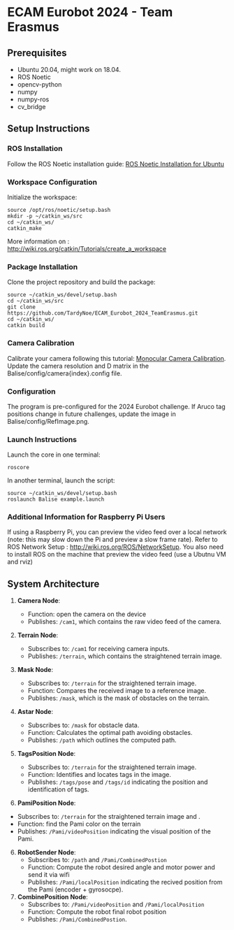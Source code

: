 # ECAM Eurobot 2024 - Team Erasmus

## Prerequisites
* Ubuntu 20.04, might work on 18.04. 
* ROS Noetic
* opencv-python
* numpy
* numpy-ros
* cv_bridge
## Setup Instructions
### ROS Installation
Follow the ROS Noetic installation guide: [ROS Noetic Installation for Ubuntu](http://wiki.ros.org/noetic/Installation/Ubuntu)  
### Workspace Configuration
Initialize the workspace:
```
source /opt/ros/noetic/setup.bash
mkdir -p ~/catkin_ws/src
cd ~/catkin_ws/
catkin_make
```
More information on : http://wiki.ros.org/catkin/Tutorials/create_a_workspace

### Package Installation
Clone the project repository and build the package:
```
source ~/catkin_ws/devel/setup.bash
cd ~/catkin_ws/src
git clone https://github.com/TardyNoe/ECAM_Eurobot_2024_TeamErasmus.git
cd ~/catkin_ws/
catkin build
```
### Camera Calibration
Calibrate your camera following this tutorial: [Monocular Camera Calibration](http://wiki.ros.org/camera_calibration/Tutorials/MonocularCalibration).  
Update the camera resolution and D matrix in the Balise/config/camera{index}.config file.

### Configuration
The program is pre-configured for the 2024 Eurobot challenge.
If Aruco tag positions change in future challenges, update the image in Balise/config/RefImage.png.

### Launch Instructions
Launch the core in one terminal:
```
roscore
```
In another terminal, launch the script:

```
source ~/catkin_ws/devel/setup.bash
roslaunch Balise example.launch
```
### Additional Information for Raspberry Pi Users
If using a Raspberry Pi, you can preview the video feed over a local network (note: this may slow down the Pi and preview a slow frame rate). 
Refer to ROS Network Setup : http://wiki.ros.org/ROS/NetworkSetup. You also need to install ROS on the machine that preview the video feed (use a Ubutnu VM and rviz)

## System Architecture

1. **Camera Node**:
   - Function: open the camera on the device
   - Publishes: `/cam1`, which contains the raw video feed of the camera.
1. **Terrain Node**: 
   - Subscribes to: `/cam1` for receiving camera inputs.
   - Publishes: `/terrain`, which contains the straightened terrain image.

2. **Mask Node**: 
   - Subscribes to: `/terrain` for the straightened terrain image.
   - Function: Compares the received image to a reference image.
   - Publishes: `/mask`, which is the mask of obstacles on the terrain.

3. **Astar Node**: 
   - Subscribes to: `/mask` for obstacle data.
   - Function: Calculates the optimal path avoiding obstacles.
   - Publishes: `/path` which outlines the computed path.

4. **TagsPosition Node**: 
   - Subscribes to: `/terrain` for the straightened terrain image.
   - Function: Identifies and locates tags in the image.
   - Publishes: `/tags/pose` and `/tags/id` indicating the position and identification of tags.
5. **PamiPosition Node**:
  - Subscribes to: `/terrain` for the straightened terrain image and .
  - Function: find the Pami color on the terrain
  - Publishes: `/Pami/videoPosition` indicating the visual position of the Pami.
6. **RobotSender Node**: 
   - Subscribes to: `/path` and `/Pami/CombinedPostion`
   - Function: Compute the robot desired angle and motor power and send it via wifi
   - Publishes: `/Pami/localPosition` indicating the recived position from the Pami (encoder + gyrosocpe).
6. **CombinePosition Node**: 
   - Subscribes to: `/Pami/videoPosition` and `/Pami/localPosition`
   - Function: Compute the robot final robot position
   - Publishes: `/Pami/CombinedPostion`. 
